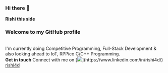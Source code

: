 ### Hi there 👋
<b>Rishi this side</b>

<h3>Welcome to my GitHub profile</h3>
<br>                                                
I'm currently doing Competitive Programming, Full-Stack Development & also looking ahead to IoT, RPPico C/C++ Programming.

<br>
<b>Get in touch</b>
Connect with me on  
[<img src="https://img.shields.io/badge/LinkedIn-0077B5?style=for-the-badge&logo=linkedin&logoColor=white"/>](https://www.linkedin.com/in/rishi4d/)
<br>
<a href='rishi4d.in'>rishi4d</a>

<!--
**rishi4d/rishi4d** is a ✨ _special_ ✨ repository because its `README.md` (this file) appears on your GitHub profile.

Here are some ideas to get you started:

- 🔭 I’m currently working on ...
- 🌱 I’m currently learning ...
- 👯 I’m looking to collaborate on ...
- 🤔 I’m looking for help with ...
- 💬 Ask me about ...
- 📫 How to reach me: ...
- 😄 Pronouns: ...
- ⚡ Fun fact: ...
-->
